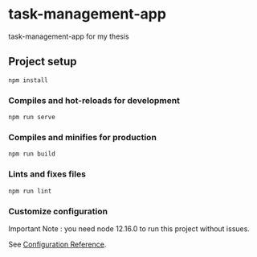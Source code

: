 # task-management-app
task-management-app for my thesis

## Project setup
```
npm install
```

### Compiles and hot-reloads for development
```
npm run serve
```

### Compiles and minifies for production
```
npm run build
```

### Lints and fixes files
```
npm run lint
```

### Customize configuration

Important Note : you need node 12.16.0 to run this project without issues.

See [Configuration Reference](https://cli.vuejs.org/config/).
